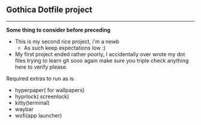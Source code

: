 ## Gothica Dotfile project
---
**Some thing to consider before preceding**
- This is my second rice project, i'm a newb
	- As such keep expectations low :)
- My first project ended rather poorly, I accidentally over wrote my dot files trying to learn git sooo again make sure you triple check anything here to verify please. 


Required extras to run as is 
- hyperpaper( for wallpapers)
- hyprlock( screenlock)
- kitty(terminal)
- waybar
- wofi(app launcher)
